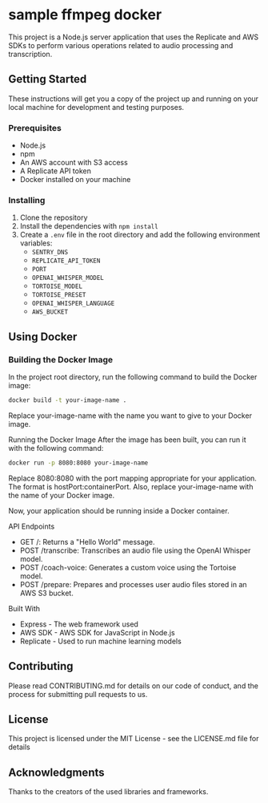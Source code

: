 # sample ffmpeg docker

This project is a Node.js server application that uses the Replicate and AWS SDKs to perform various operations related to audio processing and transcription.

## Getting Started

These instructions will get you a copy of the project up and running on your local machine for development and testing purposes.

### Prerequisites

- Node.js
- npm
- An AWS account with S3 access
- A Replicate API token
- Docker installed on your machine

### Installing

1. Clone the repository
2. Install the dependencies with `npm install`
3. Create a `.env` file in the root directory and add the following environment variables:
    - `SENTRY_DNS`
    - `REPLICATE_API_TOKEN`
    - `PORT`
    - `OPENAI_WHISPER_MODEL`
    - `TORTOISE_MODEL`
    - `TORTOISE_PRESET`
    - `OPENAI_WHISPER_LANGUAGE`
    - `AWS_BUCKET`

## Using Docker

### Building the Docker Image

In the project root directory, run the following command to build the Docker image:

```bash
docker build -t your-image-name .
``````

Replace your-image-name with the name you want to give to your Docker image.

Running the Docker Image
After the image has been built, you can run it with the following command:

```bash
docker run -p 8080:8080 your-image-name
```

Replace 8080:8080 with the port mapping appropriate for your application. The format is hostPort:containerPort. Also, replace your-image-name with the name of your Docker image.

Now, your application should be running inside a Docker container.

API Endpoints

- GET /: Returns a "Hello World" message.
- POST /transcribe: Transcribes an audio file using the OpenAI Whisper model.
- POST /coach-voice: Generates a custom voice using the Tortoise model.
- POST /prepare: Prepares and processes user audio files stored in an AWS S3 bucket.

Built With
- Express - The web framework used
- AWS SDK - AWS SDK for JavaScript in Node.js
- Replicate - Used to run machine learning models

## Contributing
Please read CONTRIBUTING.md for details on our code of conduct, and the process for submitting pull requests to us.

## License
This project is licensed under the MIT License - see the LICENSE.md file for details

## Acknowledgments
Thanks to the creators of the used libraries and frameworks.